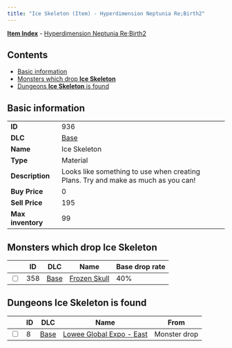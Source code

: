 ```yaml
---
title: "Ice Skeleton (Item) - Hyperdimension Neptunia Re;Birth2"
---
```


[**Item Index**](/neptunia/rb2/item/index.html) - [Hyperdimension Neptunia Re;Birth2](/neptunia/rb2)

## Contents

- [Basic information](#basic-information)
- [Monsters which drop **Ice Skeleton**](#monsters-which-drop-ice-skeleton)
- [Dungeons **Ice Skeleton** is found](#dungeons-ice-skeleton-is-found)

## Basic information

|   |   |
| -- | -- |
| **ID** | 936 |
| **DLC** | [Base](/neptunia/rb2/dlc/0-base.html) |
| **Name** | Ice Skeleton |
| **Type** | Material |
| **Description** | Looks like something to use when creating Plans. Try and make as much as you can! |
| **Buy Price** | 0 |
| **Sell Price** | 195 |
| **Max inventory** | 99 |

## Monsters which drop **Ice Skeleton**

|    | ID | DLC | Name | Base drop rate |
| -- | -- | --- | ---- | -------------- |
| <input type="checkbox" id="rb2-monster-0-358" class="trackbox" /> | 358 | [Base](/neptunia/rb2/dlc/0-base.html) | [Frozen Skull](/neptunia/rb2/monster/0-358-frozen-skull.html) | 40% |

## Dungeons **Ice Skeleton** is found

|    | ID | DLC | Name | From |
| -- | -- | --- | ---- | ---- |
| <input type="checkbox" id="rb2-dungeon-0-8" class="trackbox" /> | 8 | [Base](/neptunia/rb2/dlc/0-base.html) | [Lowee Global Expo - East](/neptunia/rb2/dungeon/0-8-lowee-global-expo-east.html) | Monster drop |